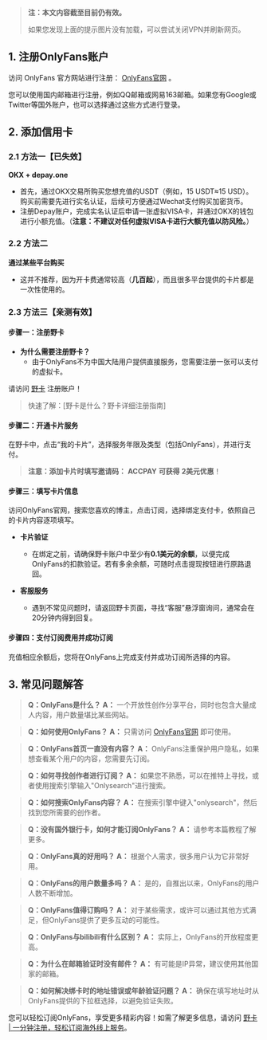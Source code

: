 > **注：本文内容截至目前仍有效。**
>
> 如果您发现上面的提示图片没有加载，可以尝试关闭VPN并刷新网页。

## 1. 注册OnlyFans账户

访问 OnlyFans 官方网站进行注册： [OnlyFans官网](https://onlyfans.com/) 。

您可以使用国内邮箱进行注册，例如QQ邮箱或网易163邮箱。如果您有Google或Twitter等国外账户，也可以选择通过这些方式进行登录。

## 2. 添加信用卡

### 2.1 方法一【已失效】

**OKX + depay.one**

- 首先，通过OKX交易所购买您想充值的USDT（例如，15 USDT≈15 USD）。购买前需要先进行实名认证，后续可方便通过Wechat支付购买加密货币。
- 注册Depay账户，完成实名认证后申请一张虚拟VISA卡，并通过OKX的钱包进行小额充值。（**注意：不建议对任何虚拟VISA卡进行大额充值以防风险。**）

### 2.2 方法二

**通过某些平台购买**

- 这并不推荐，因为开卡费通常较高（**几百起**），而且很多平台提供的卡片都是一次性使用的。

### 2.3 方法三【亲测有效】

#### 步骤一：注册野卡

- **为什么需要注册野卡？** 
    - 由于OnlyFans不为中国大陆用户提供直接服务，您需要注册一张可以支付的虚拟卡。
  
请访问 [野卡](https://bit.ly/bewildcard) 注册账户！

> 快速了解：[野卡是什么？野卡详细注册指南]

#### 步骤二：开通卡片服务

在野卡中，点击“我的卡片”，选择服务年限及类型（包括OnlyFans），并进行支付。

> **注意：添加卡片时填写邀请码：** **ACCPAY** **可获得** **2美元优惠**！

#### 步骤三：填写卡片信息

访问OnlyFans官网，搜索您喜欢的博主，点击订阅，选择绑定支付卡，依照自己的卡片内容逐项填写。

- **卡片验证**
    - 在绑定之前，请确保野卡账户中至少有**0.1美元的余额**，以便完成OnlyFans的扣款验证。若有多余余额，可随时点击提现按钮进行原路退回。
  
- **客服服务**
    - 遇到不常见问题时，请返回野卡页面，寻找“客服”悬浮窗询问，通常会在20分钟内得到回复。

#### 步骤四：支付订阅费用并成功订阅

充值相应余额后，您将在OnlyFans上完成支付并成功订阅所选择的内容。

## 3. 常见问题解答

> **Q：OnlyFans是什么？**
> **A：** 一个开放性创作分享平台，同时也包含大量成人内容，用户数量堪比某些网站。

> **Q：如何使用OnlyFans？**
> **A：** 只需访问 [OnlyFans官网](https://onlyfans.com/) 即可使用。

> **Q：OnlyFans首页一直没有内容？**
> **A：** OnlyFans注重保护用户隐私，如果想查看某个用户的内容，您需要先订阅。

> **Q：如何寻找创作者进行订阅？**
> **A：** 如果您不熟悉，可以在推特上寻找，或者使用搜索引擎输入"Onlysearch"进行搜索。

> **Q：如何搜索OnlyFans内容？**
> **A：** 在搜索引擎中键入"onlysearch"，然后找到您所需要的创作者。

> **Q：没有国外银行卡，如何才能订阅OnlyFans？**
> **A：** 请参考本篇教程了解更多。

> **Q：OnlyFans真的好用吗？**
> **A：** 根据个人需求，很多用户认为它非常好用。

> **Q：OnlyFans的用户数量多吗？**
> **A：** 是的，自推出以来，OnlyFans的用户人数不断增加。

> **Q：OnlyFans值得订购吗？**
> **A：** 对于某些需求，或许可以通过其他方式满足，但OnlyFans提供了更多互动的可能性。

> **Q：OnlyFans与bilibili有什么区别？**
> **A：** 实际上，OnlyFans的开放程度更高。

> **Q：为什么在邮箱验证时没有邮件？**
> **A：** 有可能是IP异常，建议使用其他国家的邮箱。

> **Q：如何解决绑卡时的地址错误或年龄验证问题？**
> **A：** 确保在填写地址时从OnlyFans提供的下拉框选择，以避免验证失败。

您可以轻松订阅OnlyFans，享受更多精彩内容！如需了解更多信息，请访问 [野卡 | 一分钟注册，轻松订阅海外线上服务](https://bit.ly/bewildcard)。